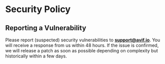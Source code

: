 # Security Policy

## Reporting a Vulnerability

Please report (suspected) security vulnerabilities to
**[support@avif.io](mailto:security@ory.sh)**. You will receive a response from
us within 48 hours. If the issue is confirmed, we will release a patch as soon
as possible depending on complexity but historically within a few days.
